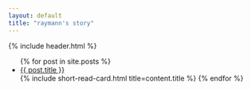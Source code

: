 ```yaml
---
layout: default
title: "raymann's story"
---
```


{% include header.html %}

<ul>
  {% for post in site.posts %}
    <li>
      <a href="{{ post.url }}">{{ post.title }}</a>
    </li>
    {% include short-read-card.html title=content.title %}
  {% endfor %}
</ul>
